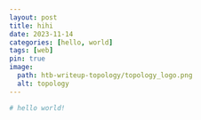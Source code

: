 ```yaml
---
layout: post
title: hihi
date: 2023-11-14
categories: [hello, world]
tags: [web]
pin: true
image:
  path: htb-writeup-topology/topology_logo.png
  alt: topology
---
```


```py
# hello world!
```

